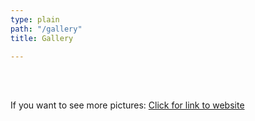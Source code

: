 ```yaml
---
type: plain
path: "/gallery"
title: Gallery

---
```

<div class="row">

<br /><br />

<div class="col-md-4>

<img src="../images/gallery-img/child1.jpg" alt="Photo"/>

</div>

<p>If you want to see more pictures: <a href="https://www.facebook.com/internationallyonmun">Click for link to website</a></p>

</div>